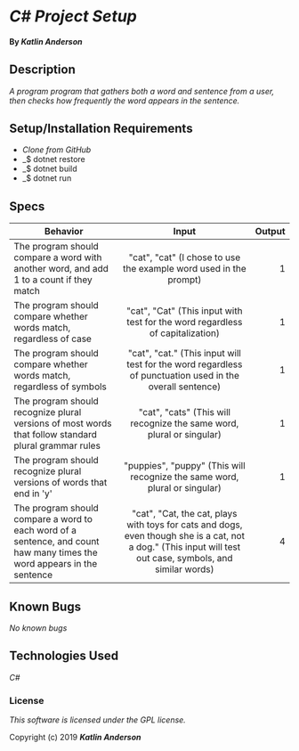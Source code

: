 # _C# Project Setup_


#### By _**Katlin Anderson**_

## Description

_A program program that gathers both a word and sentence from a user, then checks how frequently the word appears in the sentence._

## Setup/Installation Requirements

* _Clone from GitHub_
* _$ dotnet restore
* _$ dotnet build
* _$ dotnet run

## Specs

| Behavior | Input | Output |
| ------------- |:-------------:| -----:|
| The program should compare a word with another word, and add 1 to a count if they match  | "cat", "cat" (I chose to use the example word used in the prompt) | 1 |
| The program should compare whether words match, regardless of case | "cat", "Cat" (This input with test for the word regardless of capitalization) | 1 |
| The program should compare whether words match, regardless of symbols | "cat", "cat." (This input will test for the word regardless of punctuation used in the overall sentence) | 1 |
| The program should recognize plural versions of most words that follow standard plural grammar rules | "cat", "cats" (This will recognize the same word, plural or singular)| 1 |
| The program should recognize plural versions of words that end in 'y' | "puppies", "puppy" (This will recognize the same word, plural or singular)| 1 |
| The program should compare a word to each word of a sentence, and count haw many times the word appears in the sentence | "cat", "Cat, the cat, plays with toys for cats and dogs, even though she is a cat, not a dog." (This input will test out case, symbols, and similar words) | 4 |

## Known Bugs

_No known bugs_

## Technologies Used

_C#_

### License

*This software is licensed under the GPL license.*

Copyright (c) 2019 **_Katlin Anderson_**
